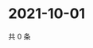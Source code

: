 # 2021-10-01

共 0 条

<!-- BEGIN -->
<!-- 最后更新时间 Fri Oct 01 2021 01:21:04 GMT+0800 (China Standard Time) -->

<!-- END -->
